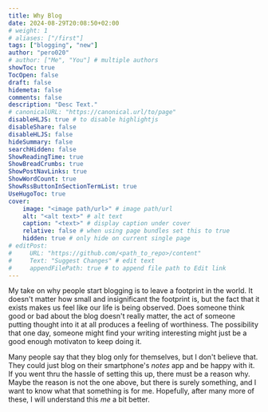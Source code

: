 ```yaml
---
title: Why Blog 
date: 2024-08-29T20:08:50+02:00
# weight: 1
# aliases: ["/first"]
tags: ["blogging", "new"]
author: "pero020"
# author: ["Me", "You"] # multiple authors
showToc: true
TocOpen: false
draft: false
hidemeta: false
comments: false
description: "Desc Text."
# canonicalURL: "https://canonical.url/to/page"
disableHLJS: true # to disable highlightjs
disableShare: false
disableHLJS: false
hideSummary: false
searchHidden: false
ShowReadingTime: true
ShowBreadCrumbs: true
ShowPostNavLinks: true
ShowWordCount: true
ShowRssButtonInSectionTermList: true
UseHugoToc: true
cover:
    image: "<image path/url>" # image path/url
    alt: "<alt text>" # alt text
    caption: "<text>" # display caption under cover
    relative: false # when using page bundles set this to true
    hidden: true # only hide on current single page
# editPost:
#     URL: "https://github.com/<path_to_repo>/content"
#     Text: "Suggest Changes" # edit text
#     appendFilePath: true # to append file path to Edit link
---
```


My take on why people start blogging is to leave a footprint in the world. It doesn't matter how small and insignificant the footprint is, but the fact that it exists makes us feel like our life is being observed. Does someone think good or bad about the blog doesn't really matter, the act of someone putting thought into it at all produces a feeling of worthiness. The possibility that one day, someone might find your writing interesting might just be a good enough motivaton to keep doing it.

Many people say that they blog only for themselves, but I don't believe that. They could just blog on their smartphone's _notes_ app and be happy with it. If you went thru the hassle of setting this up, there must be a reason why. Maybe the reason is not the one above, but there is surely something, and I want to know what that something is for me. Hopefully, after many more of these, I will understand this _me_ a bit better.
